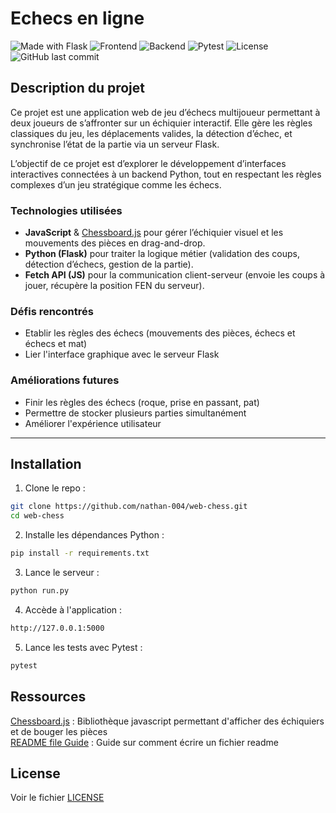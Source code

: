 # Echecs en ligne


![Made with Flask](https://img.shields.io/badge/Made%20with-Flask-blue)
![Frontend](https://img.shields.io/badge/Frontend-JavaScript-yellow)
![Backend](https://img.shields.io/badge/Backend-Python%20%7C%20Flask-green)
![Pytest](https://img.shields.io/badge/tests-pytest-green)
![License](https://img.shields.io/badge/license-MIT-blue)
![GitHub last commit](https://img.shields.io/github/last-commit/nathan-004/web-chess)


## Description du projet

Ce projet est une application web de jeu d’échecs multijoueur permettant à deux joueurs de s’affronter sur un échiquier interactif. Elle gère les règles classiques du jeu, les déplacements valides, la détection d’échec, et synchronise l’état de la partie via un serveur Flask.

L’objectif de ce projet est d’explorer le développement d’interfaces interactives connectées à un backend Python, tout en respectant les règles complexes d’un jeu stratégique comme les échecs.

### Technologies utilisées

- **JavaScript** & [Chessboard.js](https://github.com/oakmac/chessboardjs) pour gérer l’échiquier visuel et les mouvements des pièces en drag-and-drop.
- **Python (Flask)** pour traiter la logique métier (validation des coups, détection d’échecs, gestion de la partie).
- **Fetch API (JS)** pour la communication client-serveur (envoie les coups à jouer, récupère la position FEN du serveur).

### Défis rencontrés

- Etablir les règles des échecs (mouvements des pièces, échecs et échecs et mat)
- Lier l'interface graphique avec le serveur Flask

### Améliorations futures

- Finir les règles des échecs (roque, prise en passant, pat)
- Permettre de stocker plusieurs parties simultanément
- Améliorer l'expérience utilisateur

---

## Installation

1. Clone le repo :
```bash
git clone https://github.com/nathan-004/web-chess.git
cd web-chess
```
2. Installe les dépendances Python :
```bash
pip install -r requirements.txt
```
3. Lance le serveur :
```bash
python run.py
```
4. Accède à l'application :
```bash
http://127.0.0.1:5000
```
5. Lance les tests avec Pytest :
```bash
pytest
```

## Ressources

[Chessboard.js](https://github.com/oakmac/chessboardjs) : Bibliothèque javascript permettant d'afficher des échiquiers et de bouger les pièces  
[README file Guide](https://www.freecodecamp.org/news/how-to-write-a-good-readme-file/) : Guide sur comment écrire un fichier readme

## License

Voir le fichier [LICENSE](https://github.com/nathan-004/web-chess/blob/main/LICENSE)
